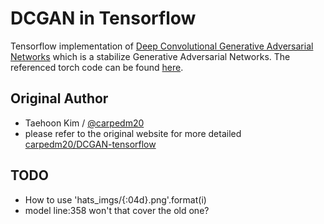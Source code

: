 # DCGAN in Tensorflow

Tensorflow implementation of [Deep Convolutional Generative Adversarial Networks](http://arxiv.org/abs/1511.06434) which is a stabilize Generative Adversarial Networks. The referenced torch code can be found [here](https://github.com/soumith/dcgan.torch).

## Original Author
- Taehoon Kim / [@carpedm20](http://carpedm20.github.io/)
- please refer to the original website for more detailed [carpedm20/DCGAN-tensorflow](https://github.com/carpedm20/DCGAN-tensorflow)

## TODO

- How to use 'hats_imgs/{:04d}.png'.format(i)
- model line:358 won't that cover the old one?
